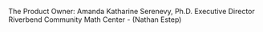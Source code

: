 
The Product Owner:
Amanda Katharine Serenevy, Ph.D.
Executive Director
Riverbend Community Math Center - (Nathan Estep)
